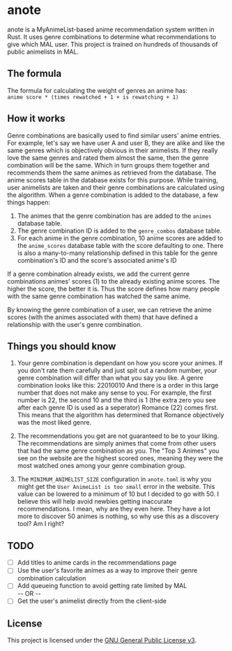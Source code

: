 # anote
anote is a MyAnimeList-based anime recommendation system written in Rust. It uses genre combinations to determine what recommendations to give which MAL user.
This project is trained on hundreds of thousands of public animelists in MAL.

## The formula
The formula for calculating the weight of genres an anime has:
<br>
`anime score * (times rewatched + 1 + is rewatching + 1)`

## How it works
Genre combinations are basically used to find similar users' anime entries.
<br>
For example, let's say we have user A and user B, they are alike and like the same genres which is objectively obvious in their animelists. If they really love the same genres and rated them almost the same, then the genre combination will be the same. Which in turn groups them together and recommends them the same animes as retrieved from the database.
The anime scores table in the database exists for this purpose. While training, user animelists are taken and their genre combinations are calculated using the algorithm. When a genre combination is added to the database, a few things happen:
1. The animes that the genre combination has are added to the `animes` database table.
2. The genre combination ID is added to the `genre_combos` database table.
3. For each anime in the genre combination, 10 anime scores are added to the `anime_scores` database table with the score defaulting to one. There is also a many-to-many relationship defined in this table for the genre combination's ID and the score's associated anime's ID

If a genre combination already exists, we add the current genre combinations animes' scores (1) to the already existing anime scores. The higher the score, the better it is. Thus the score defines how many people with the same genre combination has watched the same anime.

By knowing the genre combination of a user, we can retrieve the anime scores (with the animes associated with them) that have defined a relationship with the user's genre combination.

## Things you should know
1. Your genre combination is dependant on how you score your animes. If you don't rate them carefully and just spit out a random number, your genre combination will differ than what you say you like.
A genre combination looks like this: 22010010
And there is a order in this large number that does not make any sense to you. For example, the first number is 22, the second 10 and the third is 1 (the extra zero you see after each genre ID is used as a seperator)
Romance (22) comes first. This means that the algorithm has determined that Romance objectively was the most liked genre.

2. The recommendations you get are not guaranteed to be to your liking. The recommendations are simply animes that come from other users that had the same genre combination as you. The "Top 3 Animes" you see on the website are the highest scored ones, meaning they were the most watched ones among your genre combination group.

3. The `MINIMUM_ANIMELIST_SIZE` configuration in `anote.toml` is why you might get the `User AnimeList is too small` error in the website. This value can be lowered to a minimum of 10 but I decided to go with 50.
I believe this will help avoid newbies getting inaccurate recommendations. I mean, why are they even here. They have a lot more to discover 50 animes is nothing, so why use this as a discovery tool? Am I right?

## TODO
- [ ] Add titles to anime cards in the recommendations page
- [ ] Use the user's favorite animes as a way to improve their genre combination calculation
- [ ] Add queueing function to avoid getting rate limited by MAL
      <br>-- OR --
- [ ] Get the user's animelist directly from the client-side

## License
This project is licensed under the [GNU General Public License v3](https://www.gnu.org/licenses/gpl-3.0.html).
